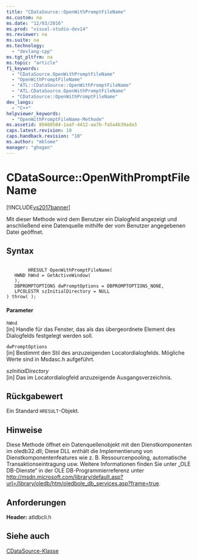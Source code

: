 ```yaml
---
title: "CDataSource::OpenWithPromptFileName"
ms.custom: na
ms.date: "12/03/2016"
ms.prod: "visual-studio-dev14"
ms.reviewer: na
ms.suite: na
ms.technology: 
  - "devlang-cpp"
ms.tgt_pltfrm: na
ms.topic: "article"
f1_keywords: 
  - "CDataSource.OpenWithPromptFileName"
  - "OpenWithPromptFileName"
  - "ATL::CDataSource::OpenWithPromptFileName"
  - "ATL.CDataSource.OpenWithPromptFileName"
  - "CDataSource::OpenWithPromptFileName"
dev_langs: 
  - "C++"
helpviewer_keywords: 
  - "OpenWithPromptFileName-Methode"
ms.assetid: 89460504-1aaf-4412-aa7b-fa5a4b39ada3
caps.latest.revision: 10
caps.handback.revision: "10"
ms.author: "mblome"
manager: "ghogen"
---
```

# CDataSource::OpenWithPromptFileName
[!INCLUDE[vs2017banner](../../assembler/inline/includes/vs2017banner.md)]

Mit dieser Methode wird dem Benutzer ein Dialogfeld angezeigt und anschließend eine Datenquelle mithilfe der vom Benutzer angegebenen Datei geöffnet.  
  
## Syntax  
  
```  
  
        HRESULT OpenWithPromptFileName(   
   HWND hWnd = GetActiveWindow(   
   ),   
   DBPROMPTOPTIONS dwPromptOptions = DBPROMPTOPTIONS_NONE,   
   LPCOLESTR szInitialDirectory = NULL    
) throw( );  
```  
  
#### Parameter  
 `hWnd`  
 \[in\] Handle für das Fenster, das als das übergeordnete Element des Dialogfelds festgelegt werden soll.  
  
 `dwPromptOptions`  
 \[in\] Bestimmt den Stil des anzuzeigenden Locatordialogfelds.  Mögliche Werte sind in Msdasc.h aufgeführt.  
  
 *szInitialDirectory*  
 \[in\] Das im Locatordialogfeld anzuzeigende Ausgangsverzeichnis.  
  
## Rückgabewert  
 Ein Standard `HRESULT`\-Objekt.  
  
## Hinweise  
 Diese Methode öffnet ein Datenquellenobjekt mit den Dienstkomponenten im oledb32.dll; Diese DLL enthält die Implementierung von Dienstkomponentenfeatures wie z. B. Ressourcenpooling, automatische Transaktionseintragung usw.  Weitere Informationen finden Sie unter „OLE DB\-Dienste“ in der OLE DB\-Programmierreferenz unter [http:\/\/msdn.microsoft.com\/library\/default.asp?url\=\/library\/oledb\/htm\/oledbole\_db\_services.asp?frame\=true](http://msdn.microsoft.com/library/default.asp?url=/library/oledb/htm/oledbole_db_services.asp?frame=true).  
  
## Anforderungen  
 **Header:** atldbcli.h  
  
## Siehe auch  
 [CDataSource\-Klasse](../../data/oledb/cdatasource-class.md)